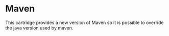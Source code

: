 # Maven

This cartridge provides a new version of Maven so it is possible to override the java version used by maven.

